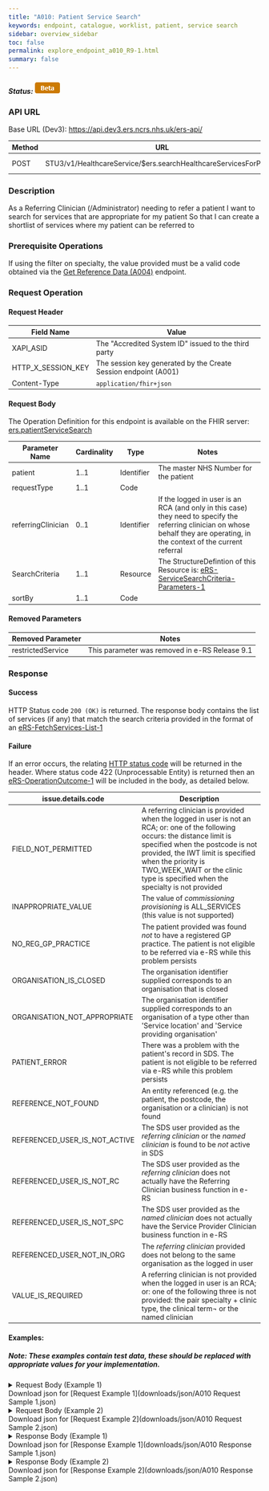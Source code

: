 ```yaml
---
title: "A010: Patient Service Search"
keywords: endpoint, catalogue, worklist, patient, service search
sidebar: overview_sidebar
toc: false
permalink: explore_endpoint_a010_R9-1.html
summary: false
---
```


##### Status: ![Beta](images/icons/api_beta.png)

### API URL

Base URL (Dev3): https://api.dev3.ers.ncrs.nhs.uk/ers-api/

| Method | URL | Authentication |
| -------------| --- | ---------------- |
| POST | STU3/v1/HealthcareService/$ers.searchHealthcareServicesForPatient | Session Token [(Details)](develop_business_flow_bf001.html) |

### Description
As a Referring Clinician (/Administrator) needing to refer a patient
I want to search for services that are appropriate for my patient
So that I can create a shortlist of services where my patient can be referred to

### Prerequisite Operations
If using the filter on specialty, the value provided must be a valid code obtained via the [Get Reference Data (A004)](explore_endpoint_a004.html) endpoint.

### Request Operation

#### Request Header

| Field Name | Value |
| ---- | ---- |
| XAPI_ASID | The "Accredited System ID" issued to the third party |
| HTTP_X_SESSION_KEY | The session key generated by the Create Session endpoint (A001)  |
| Content-Type |	`application/fhir+json` |


#### Request Body
The Operation Definition for this endpoint is available on the FHIR server: [ers.patientServiceSearch](https://fhir.nhs.uk/STU3/OperationDefinition/eRS-PatientServiceSearch-Operation-1)

| Parameter Name             | Cardinality | Type            | Notes |
| -------------------------- | ----------- | --------------- | ----- |
| patient                    | 1..1        | Identifier      | The master NHS Number for the patient  |
| requestType                | 1..1        | Code            |       |
| referringClinician         | 0..1        | Identifier      | If the logged in user is an RCA (and only in this case) they need to specify the referring clinician on whose behalf they are operating, in the context of the current referral |
| SearchCriteria             | 1..1        | Resource        | The StructureDefintion of this Resource is:  [eRS-ServiceSearchCriteria-Parameters-1](https://fhir.nhs.uk/STU3/StructureDefinition/eRS-ServiceSearchCriteria-Parameters-1)  |
| sortBy                     | 1..1        | Code            |       |

#### Removed Parameters  

| Removed Parameter           | Notes |
| --------------------------- | ----------- |
| restrictedService           | This parameter was removed in e-RS Release 9.1 |  


### Response

#### Success
HTTP Status code `200 (OK)` is returned. The response body contains the list of services (if any) that match the search criteria provided in the format of an [eRS-FetchServices-List-1](https://fhir.nhs.uk/STU3/StructureDefinition/eRS-FetchServices-List-1)

#### Failure
If an error occurs, the relating [HTTP status code](explore_error_messages.html) will be returned in the header.
Where status code 422 (Unprocessable Entity) is returned then an [eRS-OperationOutcome-1](https://fhir.nhs.uk/STU3/StructureDefinition/eRS-OperationOutcome-1) will be included in the body, as detailed below.  

| issue.details.code | Description |
| ------------------ | ------ |
| FIELD_NOT_PERMITTED | A referring clinician is provided when the logged in user is not an RCA; or: one of the following occurs: the distance limit is specified when the postcode is not provided, the IWT limit is specified when the priority is TWO_WEEK_WAIT or the clinic type is specified when the specialty is not provided |
| INAPPROPRIATE_VALUE | The value of _commissioning provisioning_ is ALL_SERVICES (this value is not supported) |
| NO_REG_GP_PRACTICE | The patient provided was found *not* to have a registered GP practice. The patient is not eligible to be referred via e-RS while this problem persists |
| ORGANISATION_IS_CLOSED | The organisation identifier supplied corresponds to an organisation that is closed |
| ORGANISATION_NOT_APPROPRIATE | The organisation identifier supplied corresponds to an organisation of a type other than 'Service location' and 'Service providing organisation' |
| PATIENT_ERROR | There was a problem with the patient's record in SDS. The patient is not eligible to be referred via e-RS while this problem persists|
| REFERENCE_NOT_FOUND | An entity referenced (e.g. the patient, the postcode, the organisation or a clinician) is not found |
| REFERENCED_USER_IS_NOT_ACTIVE | The SDS user provided as the _referring clinician_ or the _named clinician_ is found to be *not* active in SDS |
| REFERENCED_USER_IS_NOT_RC | The SDS user provided as the _referring clinician_ does not actually have the Referring Clinician business function in e-RS |
| REFERENCED_USER_IS_NOT_SPC | The SDS user provided as the _named clinician_ does not actually have the Service Provider Clinician business function in e-RS |
| REFERENCED_USER_NOT_IN_ORG | The  _referring clinician_ provided does not belong to the same organisation as the logged in user |
| VALUE_IS_REQUIRED | A referring clinician is not provided when the logged in user is an RCA; or: one of the following three is not provided: the pair specialty + clinic type, the clinical term¬ or the named clinician |

#### Examples:
##### Note: These examples contain test data, these should be replaced with appropriate values for your implementation.  

<details><summary>Request Body (Example 1)</summary>
<br>
  <pre>
  {
    "resourceType": "Parameters",
    "meta": {
      "profile": [
        "https://fhir.nhs.uk/STU3/StructureDefinition/eRS-PatientServiceSearch-Parameters-1"
      ]
    },
    "parameter": [
      {
        "name": "requestType",
        "valueCoding": {
          "system": "https://fhir.nhs.uk/STU3/CodeSystem/eRS-RequestType-1",
          "code": "APPOINTMENT_REQUEST"
        }
      },
      {
        "name": "sortBy",
        "valueCoding": {
          "system": "https://fhir.nhs.uk/STU3/CodeSystem/eRS-SortBy-1",
          "code": "IWT"
        }
      },
      {
        "name": "patient",
        "valueIdentifier": {
          "system": "http://fhir.nhs.net/Id/nhs-number",
          "value": "1000000001"
        }
      },
      {
        "name": "searchCriteria",
        "resource": {
          "resourceType": "Parameters",
          "meta": {
            "profile": [
              "https://fhir.nhs.uk/STU3/StructureDefinition/eRS-ServiceSearchCriteria-Parameters-1"
            ]
          },
          "id": "ServiceSearchCriteria-1",
          "parameter": [
            {
              "name": "priority",
              "valueCoding": {
                "system": "https://fhir.nhs.uk/STU3/CodeSystem/eRS-Priority-1",
                "code": "ROUTINE"
              }
            },
            {
              "name": "specialty",
              "valueCoding": {
                "system": "https://fhir.nhs.uk/STU3/CodeSystem/eRS-Specialty-1",
                "code": "GENETICS"
              }
            },
            {
              "name": "clinicType",
              "valueCoding": {
                "system": "https://fhir.nhs.uk/STU3/CodeSystem/eRS-ClinicType-1",
                "code": "GENETICS_2"
              }
            },
            {
              "name": "commissioningProvisioning",
              "valueCoding": {
                "system": "https://fhir.nhs.uk/STU3/CodeSystem/eRS-CommissioningProvisioning-1",
                "code": "ALL_AVAILABLE_FOR_BOOKING"
              }
            },
            {
              "name": "ageAndGenderAppropriate",
              "valueBoolean": true
            }
          ]
        }
      }
    ]
  }
  </pre>
</details>  
Download json for [Request Example 1](downloads/json/A010 Request Sample 1.json)  

<details><summary>Request Body (Example 2)</summary>
<br>
  <pre>
  {
    "resourceType": "Parameters",
    "meta": {
      "profile": [
        "https://fhir.nhs.uk/STU3/StructureDefinition/eRS-PatientServiceSearch-Parameters-1"
      ]
    },
    "parameter": [
      {
        "name": "requestType",
        "valueCoding": {
          "system": "https://fhir.nhs.uk/STU3/CodeSystem/eRS-RequestType-1",
          "code": "APPOINTMENT_REQUEST"
        }
      },
      {
        "name": "sortBy",
        "valueCoding": {
          "system": "https://fhir.nhs.uk/STU3/CodeSystem/eRS-SortBy-1",
          "code": "DISTANCE"
        }
      },
      {
        "name": "patient",
        "valueIdentifier": {
          "system": "http://fhir.nhs.net/Id/nhs-number",
          "value": "1000000001"
        }
      },
      {
        "name": "searchCriteria",
        "resource": {
          "resourceType": "Parameters",
          "meta": {
            "profile": [
              "https://fhir.nhs.uk/STU3/StructureDefinition/eRS-ServiceSearchCriteria-Parameters-1"
            ]
          },
          "id": "ServiceSearchCriteria-1",
          "parameter": [
            {
              "name": "priority",
              "valueCoding": {
                "system": "https://fhir.nhs.uk/STU3/CodeSystem/eRS-Priority-1",
                "code": "ROUTINE"
              }
            },
            {
              "name": "specialty",
              "valueCoding": {
                "system": "https://fhir.nhs.uk/STU3/CodeSystem/eRS-Specialty-1",
                "code": "PODIATRY"
              }
            },
            {
              "name": "clinicType",
              "valueCoding": {
                "system": "https://fhir.nhs.uk/STU3/CodeSystem/eRS-ClinicType-1",
                "code": "NAIL_SURGERY"
              }
            },
            {
              "name": "commissioningProvisioning",
              "valueCoding": {
                "system": "https://fhir.nhs.uk/STU3/CodeSystem/eRS-CommissioningProvisioning-1",
                "code": "ALL_AVAILABLE_FOR_BOOKING"
              }
            },
            {
              "name": "ageAndGenderAppropriate",
              "valueBoolean": true
            }
          ]
        }
      }
    ]
  }
  </pre>
</details>
Download json for [Request Example 2](downloads/json/A010 Request Sample 2.json)  

<details><summary>Response Body (Example 1)</summary>
<br>
  <pre>
  {
    "meta": {
      "profile": [
        "https://fhir.nhs.uk/STU3/StructureDefinition/eRS-FetchServices-List-1"
      ]
    },
    "resourceType": "List",
    "status": "current",
    "mode": "snapshot",
    "entry": [
      {
        "extension": [
          {
            "extension": [
              {
                "url": "displayProminently",
                "valueBoolean": false
              },
              {
                "url": "indicativeAppointmentWaitTime",
                "valueCodeableConcept": {
                  "coding": [
                    {
                      "system": "https://fhir.nhs.uk/STU3/CodeSystem/eRS-IWT-1",
                      "code": "NOT_APPLICABLE"
                    }
                  ]
                }
              }
            ],
            "url": "https://fhir.nhs.uk/STU3/StructureDefinition/Extension-eRS-ServiceSearch-ListItem-1"
          }
        ],
        "item": {
          "extension": [
            {
              "extension": [
                {
                  "url": "serviceName",
                  "valueString": "Triage - Genetics"
                },
                {
                  "url": "specialty",
                  "valueCodeableConcept": {
                    "coding": [
                      {
                        "system": "https://fhir.nhs.uk/STU3/CodeSystem/eRS-Specialty-1",
                        "code": "GENETICS"
                      }
                    ]
                  }
                },
                {
                  "url": "genderTreated",
                  "valueCodeableConcept": {
                    "coding": [
                      {
                        "system": "https://fhir.nhs.uk/STU3/CodeSystem/eRS-GenderTreated-1",
                        "code": "MALE_AND_FEMALE"
                      }
                    ]
                  }
                },
                {
                  "url": "bookableType",
                  "valueCodeableConcept": {
                    "coding": [
                      {
                        "system": "https://fhir.nhs.uk/STU3/CodeSystem/eRS-BookableType-1",
                        "code": "UNSPECIFIED"
                      }
                    ]
                  }
                },
                {
                  "url": "referralLetterRequired",
                  "valueBoolean": true
                },
                {
                  "url": "location",
                  "valueReference": {
                    "display": "ROYAL NAVAL HOSPITAL PLYMOUTH",
                    "identifier": {
                      "system": "https://directory.spineservices.nhs.uk/STU3/Organization",
                      "value": "XMDN2"
                    }
                  }
                },
                {
                  "url": "linkToNHSWebsite",
                  "valueString": "https://www.nhs.uk/service-search/chooseandbook?serviceId=50100"
                },
                {
                  "url": "supportedRequestFlowType",
                  "valueCodeableConcept": {
                    "coding": [
                      {
                        "system": "https://fhir.nhs.uk/STU3/CodeSystem/eRS-RequestFlowType-1",
                        "code": "TRIAGE_REQUEST"
                      }
                    ]
                  }
                },
                {
                  "url": "additionalRequirementSupported",
                  "valueCodeableConcept": {
                    "coding": [
                      {
                        "system": "https://fhir.nhs.uk/STU3/CodeSystem/eRS-AdditionalRequirementType-1",
                        "code": "ADVOCACY"
                      }
                    ]
                  }
                },
                {
                  "url": "additionalRequirementSupported",
                  "valueCodeableConcept": {
                    "coding": [
                      {
                        "system": "https://fhir.nhs.uk/STU3/CodeSystem/eRS-AdditionalRequirementType-1",
                        "code": "INTERPRETER"
                      }
                    ]
                  }
                }
              ],
              "url": "https://fhir.nhs.uk/STU3/StructureDefinition/Extension-eRS-ServiceSummaryView-1"
            }
          ],
          "identifier": {
            "system": "http://fhir.nhs.net/Id/ers-service",
            "value": "50100"
          }
        }
      }
    ]
  }
  </pre>
</details>
Download json for [Response Example 1](downloads/json/A010 Response Sample 1.json)  

<details><summary>Response Body (Example 2)</summary>
<br>
  <pre>
  {
    "meta": {
      "profile": [
        "https://fhir.nhs.uk/STU3/StructureDefinition/eRS-FetchServices-List-1"
      ]
    },
    "resourceType": "List",
    "status": "current",
    "mode": "snapshot",
    "entry": [],
    "emptyReason": {
      "coding": [
        {
          "system": "http://hl7.org/fhir/ValueSet/list-empty-reason",
          "code": "nilknown",
          "display": "no results"
        }
      ]
    }
  }
  </pre>
</details>
Download json for [Response Example 2](downloads/json/A010 Response Sample 2.json)  
